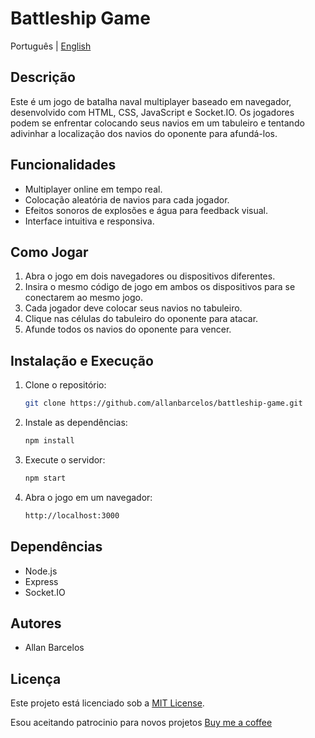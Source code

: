 # Battleship Game

Português | [English](README.pt.md)

## Descrição

Este é um jogo de batalha naval multiplayer baseado em navegador, desenvolvido com HTML, CSS, JavaScript e Socket.IO. Os jogadores podem se enfrentar colocando seus navios em um tabuleiro e tentando adivinhar a localização dos navios do oponente para afundá-los.

## Funcionalidades

- Multiplayer online em tempo real.
- Colocação aleatória de navios para cada jogador.
- Efeitos sonoros de explosões e água para feedback visual.
- Interface intuitiva e responsiva.

## Como Jogar

1. Abra o jogo em dois navegadores ou dispositivos diferentes.
2. Insira o mesmo código de jogo em ambos os dispositivos para se conectarem ao mesmo jogo.
3. Cada jogador deve colocar seus navios no tabuleiro.
4. Clique nas células do tabuleiro do oponente para atacar.
5. Afunde todos os navios do oponente para vencer.

## Instalação e Execução

1. Clone o repositório:

   ```bash
   git clone https://github.com/allanbarcelos/battleship-game.git
   ```

2. Instale as dependências:

   ```bash
   npm install
   ```

3. Execute o servidor:

   ```bash
   npm start
   ```

4. Abra o jogo em um navegador:

   ```bash
   http://localhost:3000
   ```

## Dependências

- Node.js
- Express
- Socket.IO

## Autores

- Allan Barcelos

## Licença

Este projeto está licenciado sob a [MIT License](https://opensource.org/licenses/MIT).


Esou aceitando patrocinio para novos projetos [Buy me a coffee](https://www.buymeacoffee.com/allanbarcelos)
